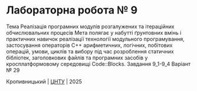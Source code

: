 ﻿# Лабораторна робота № 9

Тема
Реалізація програмних модулів розгалужених та ітераційних обчислювальних процесів
Мета
полягає у набутті ґрунтовних вмінь і практичних навичок реалізації технології модульного програмування, застосування операторів С++ арифметичних, логічних, побітових операцій, умови, циклів та вибору під час розроблення статичних бібліотек, заголовкових файлів та програмних засобів у кросплатформовому середовищі Code::Blocks.
Завдання
9_1-9_4
Варіант № 29


Кропивницький | <a href="http://www.kntu.kr.ua/">ЦНТУ</a> | 2025
